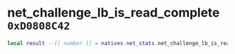 # net_challenge_lb_is_read_complete `0xD0808C42`

```lua
local result --[[ number ]] = natives.net_stats.net_challenge_lb_is_read_complete()
```